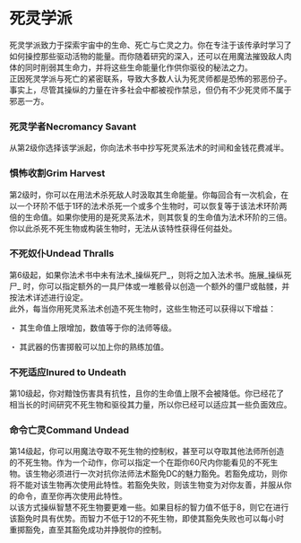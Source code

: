 # 死灵学派

&#x20;   死灵学派致力于探索宇宙中的生命、死亡与亡灵之力。你在专注于该传承时学习了如何操控那些驱动活物的能量。而你随着研究的深入，还可以在用魔法摧毁敌人肉体的同时削弱其生命力，并将这些生命能量化作供你驱役的秘法之力。\
&#x20;   正因死灵学派与死亡的紧密联系，导致大多数人认为死灵师都是恐怖的邪恶份子。事实上，尽管其操纵的力量在许多社会中都被视作禁忌，但仍有不少死灵师不属于邪恶一方。

### **死灵学者Necromancy Savant**

&#x20;   从第2级你选择该学派起，你向法术书中抄写死灵系法术的时间和金钱花费减半。

### **惧怖收割Grim Harvest**

&#x20;   第2级时，你可以在用法术杀死敌人时汲取其生命能量。你每回合有一次机会，在以一个环阶不低于1环的法术杀死一个或多个生物时，可以恢复等于该法术环阶两倍的生命值。如果你使用的是死灵系法术，则其恢复的生命值为法术环阶的三倍。你以此杀死不死生物或构装生物时，无法从该特性获得任何益处。

### **不死奴仆Undead Thralls**

&#x20;   第6级起，如果你法术书中未有法术_操纵死尸_，则将之加入法术书。施展_操纵死尸_ 时，你可以指定额外的一具尸体或一堆骸骨以创造一个额外的僵尸或骷髅，并按法术详述进行设定。\
&#x20;   此外，每当你用死灵系法术创造不死生物时，这些生物还可以获得以下增益：

・   其生命值上限增加，数值等于你的法师等级。

・   其武器的伤害掷骰可以加上你的熟练加值。

### **不死适应Inured to Undeath**

&#x20;   第10级起，你对黯蚀伤害具有抗性，且你的生命值上限不会被降低。你已经花了相当长的时间研究不死生物和驱役其力量，所以你已经可以适应其一些负面效应。

### **命令亡灵Command Undead**

&#x20;   第14级起，你可以用魔法夺取不死生物的控制权，甚至可以夺取其他法师所创造的不死生物。作为一个动作，你可以指定一个在距你60尺内你能看见的不死生物。该生物必须进行一次对抗你法师法术豁免DC的魅力豁免。若豁免成功，则你将不能对该生物再次使用此特性。若豁免失败，则该生物变为对你友善，并服从你的命令，直至你再次使用此特性。\
&#x20;   以该方式操纵智慧不死生物要更难一些。如果目标的智力值不低于8，则它在进行该豁免时具有优势。而智力不低于12的不死生物，即使其豁免失败也可以每小时重掷豁免，直至其豁免成功并挣脱你的控制。

